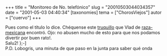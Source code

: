 +++
title = "Monitoreo de No. telefónico"
slug = "20010503044034357"
date = "2001-05-03 04:40:34"
[taxonomies]
tema = ["ChorosViejos"]
autor = ["cuervo"]
+++

Pues como el título lo dice. Chéquense este
[truquillo](http://www.raza-mexicana.org/noticias/telmex.html) que Vlad
de [raza-mexicana](http://www.raza-mexicana.org) encontró. Ojo: no
abusen mucho de esto para que nos podamos divertir por buen rato!.  
Salu2! };-\]  
P.D. Lobogris, una minuta de que paso en la junta para saber qué onda

